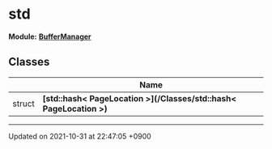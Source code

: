 

# std

**Module:** **[BufferManager](/Modules/BufferManager)**



## Classes

|                | Name           |
| -------------- | -------------- |
| struct | **[std::hash< PageLocation >](/Classes/std::hash< PageLocation >)**  |






-------------------------------

Updated on 2021-10-31 at 22:47:05 +0900